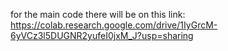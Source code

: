 for the main code there will be on this link:
https://colab.research.google.com/drive/1IyGrcM-6yVCz3l5DUGNR2yufeI0jxM_J?usp=sharing
